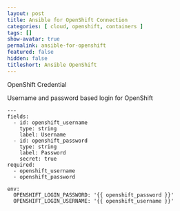 ```yaml
---
layout: post
title: Ansible for OpenShift Connection
categories: [ cloud, openshift, containers ]
tags: []
show-avatar: true
permalink: ansible-for-openshift
featured: false
hidden: false
titleshort: Ansible OpenShift
---
```


OpenShift Credential

Username and password based login for OpenShift

```
---
fields:
  - id: openshift_username
    type: string
    label: Username
  - id: openshift_password
    type: string
    label: Password
    secret: true
required:
  - openshift_username
  - openshift_password
```

```
env:
  OPENSHIFT_LOGIN_PASSWORD: '{{ openshift_password }}'
  OPENSHIFT_LOGIN_USERNAME: '{{ openshift_username }}'

```